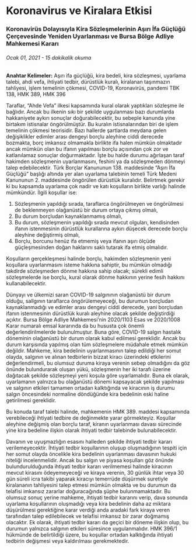 <BlogMetaDecorator folder="airpodsPro" image="case3.jpg" imageAlt="image alt" description="Koronavirüs Dolayısıyla Kira Sözleşmelerinin Aşırı İfa Güçlüğü Çerçevesinde Yeniden Uyarlanması ve Bursa Bölge Adliye Mahkemesi Kararı" title="UnverLegal - Koronavirus ve Kiralar" />

# Koronavirus ve Kiralara Etkisi

### Koronavirüs Dolayısıyla Kira Sözleşmelerinin Aşırı İfa Güçlüğü Çerçevesinde Yeniden Uyarlanması ve Bursa Bölge Adliye Mahkemesi Kararı

###### Ocak 01, 2021 - 15 dakikalik okuma

**Anahtar Kelimeler:** Aşırı ifa güçlüğü, kira bedeli, kira sözleşmesi,
 uyarlama talebi, ahdi vefa, ihtiyati tedbir, dürüstlük kuralı, kiralanan 
 taşınmazın tahliyesi, işlem temelinin çökmesi, COVID-19, Koronavirüs,
  pandemi TBK 138, HMK 389, HMK 396

Taraflar, “Ahde Vefa” ilkesi kapsamında kural olarak yaptıkları sözleşme
 ile bağlıdır. Ancak bu ilkenin sıkı bir şekilde uygulanması bazı durumlarda
  hakkaniyete aykırı sonuçlar doğurabilecektir, bu sebeple kanunda
   yine birtakım istisnalar öngörülmüştür. Bu kuralın istisnalarından
    biri de işlem temelinin çökmesi teorisidir. Bazı hallerde şartlarda meydana
     gelen değişiklikler edimler arası dengeyi borçlu aleyhine ciddi derecede
      bozmakta, borç imkansız olmamakla birlikte ifa halen mümkün olmaktadır
      ancak mümkün olan bu ifanın yapılması borçlu açısından çok zor ve katlanılamaz
       sonuçlar doğurmaktadır. İşte bu halde durumu ağırlaşan taraf hakimden
        sözleşmenin uyarlanmasını, feshini ya da sözleşmeden dönmeyi talep edebilecektir.
         Türk Borçlar Kanununun 138. maddesinde “Aşırı İfa Güçlüğü” başlığı altında
          yer alan uyarlama talebinin temeli Türk Medeni Kanununun 2. maddesinde öngörülen
           dürüstlük kuralıdır. Belirtmek gerekir ki bu kapsamda uyarlama çok nadir ve
            katı koşulların birlikte varlığı halinde mümkündür. İlgili koşullar ise:


1. Sözleşmenin yapıldığı sırada, taraflarca öngörülmeyen ve öngörülmesi de beklenmeyen olağanüstü bir durum ortaya çıkmış olmalı,
2. Bu durum borçludan kaynaklanmamış olmalı,
3. Bu durum, sözleşmenin yapıldığı sırada mevcut olguları, kendisinden ifanın istenmesinin dürüstlük kurallarına aykırı düşecek derecede borçlu aleyhine değiştirmiş olmalı,
4. Borçlu, borcunu henüz ifa etmemiş veya ifanın aşırı ölçüde güçleşmesinden doğan haklarını saklı tutarak ifa etmiş olmalıdır. 

Koşulların gerçekleşmesi halinde borçlu, hakimden sözleşmenin yeni koşullara
 uyarlanmasını isteme hakkına sahiptir, bu mümkün olmadığı takdirde sözleşmeden
  dönme hakkına sahip olacak; sürekli edimli sözleşmelerde ise borçlu, kural
   olarak dönme hakkının yerine fesih hakkını kullanabilecektir.

Dünyayı ve ülkemizi saran COVID-19 salgınının olağanüstü bir durum olduğu,
 sallgının taraflarca öngörülemeyeceği, bu durumun borçludan kaynaklanmadığı
  ve edimler arası dengeyi ciddi derecede, yani borçludan ifanın istenmesinin
   dürüstlük kuralı aleyhine olacak şekilde değiştirdiği açıktır.
Bursa Bölge Adliye Mahkemesi’nin 2020/1103 Esas ve 2020/1008 Karar numaralı emsal kararında da bu hususta çok önemli değerlendirilmelerde bulunulmuştur. Buna göre, COVID-19 salgın hastalık döneminin olağanüstü bir durum olarak kabul edilmesi gereklidir. Ancak bu durum karşısında yapılmış olan tüm sözleşmelere müdahale etmek mümkün değildir. Mahkeme, kira bedelinin uyarlanmasının talep edildiği her somut olayda, salgının ve alınan tedbirlerin bizzat kiracı üzerindeki etkilerini değerlendirmeli, bu olumsuz duruma kiraya verenin sebep olmadığını da göz önünde bulundurarak oluşan yükü, sözleşmenin her iki tarafı üzerine dağıtacak şekilde sözleşmeyi yeni koşula göre uyarlamalıdır. Buna ek olarak, uyarlamanın yalnızca bu olağanüstü dönemi kapsayacak şekilde yapılması ve salgının etkileri tamamen ortadan kalktığında ve kiracının iş durumu salgın öncesindeki normaline döndüğünde kira bedelinin eski haline getirilmesi gereklidir. 

Bu konuda taraf talebi halinde, mahkemenin HMK 389. maddesi kapsamında verebileceği
 ihtiyati tedbire de değinmekte yarar görmekteyiz. Koşullar aleyhine değişmiş
  olan borçlu taraf, kiranın uyarlanması davası sürecinde yine kira bedeline
   ilişkin olarak ihtiyati tedbir talebinde bulunabilecektir. 

Davanın ve uyuşmazlığın esasını halleden şekilde ihtiyati tedbir kararı
 verilemeyecektir. İhtiyati tedbir koşullarının oluşup oluşmadığının tespiti
  için her somut olayda öncelikle kira bedelinin uyarlanması davasının hukuki
   niteliği incelenmelidir. Ancak bu salgın ve piyasa koşulları göz önünde
    bulundurulduğunda ihtiyati tedbir kararı verilmemesi halinde kiracının mevcut
     kirasını ödeyemeyeceği ve kiraya verenin, 30 günlük ihtar veya 30 gün süreli
      icra takibi yaparak kiracıyı temerrüde düşürmek suretiyle kiralananın
       tahliyesini talep etmesi mümkün olmakta ve bu durumun da telafisi imkansız
        zararlar doğuracağında şüphe bulunmamaktadır. Bu olumsuz sonuç yerine mahkeme,
         ihtiyati tedbir kararını verip, dava sonunda uyarlama koşullarının oluşmadığı
          veya kira bedelinin daha az miktara düşürülmesi gerektiğine karar verdiği
           anda aradaki fark kiraya veren tarafından talep edilebilecek ve telafisi
            imkansız bir zarar doğmamış olacaktır. Ek olarak, ihtiyati tedbir kararı
             da geçici bir döneme ilişkin olup, bu durumun yalnızca salgının etkileri
              süresince uygulanmalıdır. HMK 396/1 hükmünde de belirtildiği üzere,
               bu koşullar ortadan kalktığında ihtiyati tedbirin değişmesi veya
                kaldırılması gerekmektedir.
